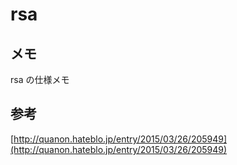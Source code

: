 rsa
====

## メモ
rsa の仕様メモ

## 参考
[http://quanon.hateblo.jp/entry/2015/03/26/205949](http://quanon.hateblo.jp/entry/2015/03/26/205949)
